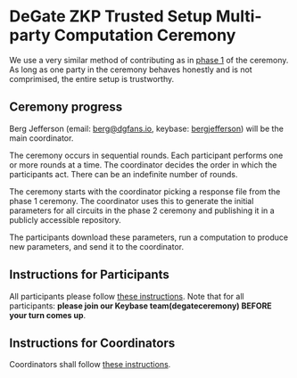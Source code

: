 # DeGate ZKP Trusted Setup Multi-party Computation Ceremony

We use a very similar method of contributing as in [phase 1](https://github.com/weijiekoh/perpetualpowersoftau/) of the ceremony. As long as one party in the ceremony behaves honestly and is not comprimised, the entire setup is trustworthy.


## Ceremony progress

Berg Jefferson (email: berg@dgfans.io, keybase: [bergjefferson](https://keybase.io/bergjefferson)) will be the main coordinator.

The ceremony occurs in sequential rounds. Each participant performs one or more rounds at a time. The coordinator decides the order in which the participants act. There can be an indefinite number of rounds.

The ceremony starts with the coordinator picking a response file from the phase 1 ceremony. The coordinator uses this to generate the initial parameters for all circuits in the phase 2 ceremony and publishing it in a publicly accessible repository. 

The participants download these parameters, run a computation to produce new parameters, and send it to the coordinator.

## Instructions for Participants
All participants please follow [these instructions](./Participants.md). Note that for all participants: **please join our Keybase team(degateceremony) BEFORE your turn comes up**.

## Instructions for Coordinators
Coordinators shall follow [these instructions](./Coordinator.md).
